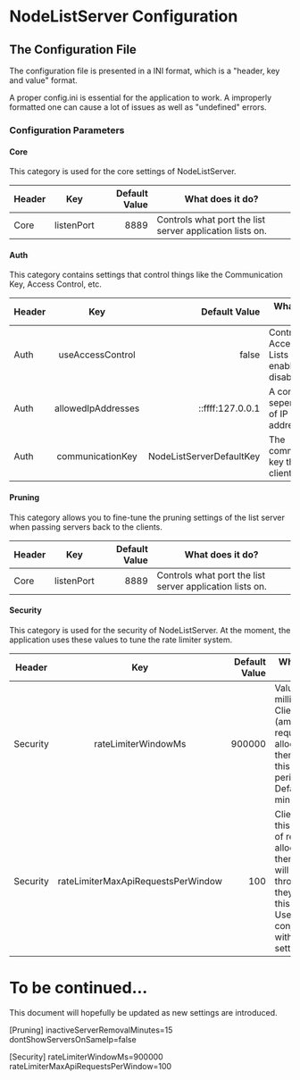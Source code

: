 # NodeListServer Configuration

## The Configuration File
The configuration file is presented in a INI format, which is a "header, key and value" format.

A proper config.ini is essential for the application to work. A improperly formatted one can cause a lot of issues as well as "undefined" errors.

### Configuration Parameters

#### Core
This category is used for the core settings of NodeListServer.

| Header        | Key           | Default Value | What does it do? |
| ------------- |:-------------:| -----:| ---------------- |
| Core      	| listenPort 	|  8889	| Controls what port the list server application lists on.|

#### Auth
This category contains settings that control things like the Communication Key, Access Control, etc.

| Header        | Key           | Default Value | What does it do? |
| ------------- |:-------------:| -----:| ---------------- |
| Auth      	| useAccessControl |  false	| Controls if Access Control Lists are enabled or disabled.|
| Auth      	| allowedIpAddresses | ::ffff:127.0.0.1 | A comma seperated list of IP addresses.  |
| Auth			| communicationKey	| NodeListServerDefaultKey | The communication key that all clients use. |

#### Pruning
This category allows you to fine-tune the pruning settings of the list server when passing servers back to the clients.

| Header        | Key           | Default Value | What does it do? |
| ------------- |:-------------:| -----:| ---------------- |
| Core      	| listenPort 	|  8889	| Controls what port the list server application lists on.|


#### Security
This category is used for the security of NodeListServer. At the moment, the application uses these values to tune the rate limiter system.

| Header        | Key           | Default Value | What does it do? |
| ------------- |:-------------:| -----:| ---------------- |
| Security     	| rateLimiterWindowMs | 900000 | Value in milliseconds. Clients have (amount) requests allocated to them within this time period. Default is 15 minutes. |
| Security     	| rateLimiterMaxApiRequestsPerWindow | 100 | Clients have this amount of requests allocated to them. They will get throttled if they exceed this amount. Used in conjuction with above setting. |


# To be continued...
This document will hopefully be updated as new settings are introduced.

[Pruning]
inactiveServerRemovalMinutes=15
dontShowServersOnSameIp=false

[Security]
rateLimiterWindowMs=900000
rateLimiterMaxApiRequestsPerWindow=100